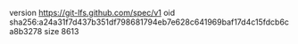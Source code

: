 version https://git-lfs.github.com/spec/v1
oid sha256:a24a31f7d437b351df798681794eb7e628c641969baf17d4c15fdcb6ca8b3278
size 8613
